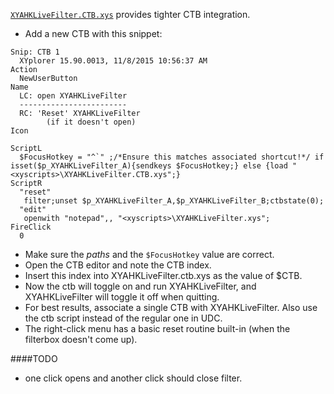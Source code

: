 [`XYAHKLiveFilter.CTB.xys`](/XYAHKLiveFilter.ctb.xys) provides tighter CTB integration.
* Add a new CTB with this snippet:
```
Snip: CTB 1
  XYplorer 15.90.0013, 11/8/2015 10:56:37 AM
Action
  NewUserButton
Name
  LC: open XYAHKLiveFilter
  ------------------------
  RC: 'Reset' XYAHKLiveFilter
        (if it doesn't open)
Icon
  
ScriptL
  $FocusHotkey = "^`" ;/*Ensure this matches associated shortcut!*/ if isset($p_XYAHKLiveFilter_A){sendkeys $FocusHotkey;} else {load "<xyscripts>\XYAHKLiveFilter.CTB.xys";}
ScriptR
  "reset"
   filter;unset $p_XYAHKLiveFilter_A,$p_XYAHKLiveFilter_B;ctbstate(0);
  "edit"
   openwith "notepad",, "<xyscripts>\XYAHKLiveFilter.xys";
FireClick
  0
```
* Make sure the _paths_ and the `$FocusHotkey` value are correct.
* Open the CTB editor and note the CTB index.
* Insert this index into XYAHKLiveFilter.ctb.xys as the value of $CTB.
* Now the ctb will toggle on and run XYAHKLiveFilter, and XYAHKLiveFilter will toggle it off when quitting.
* For best results, associate a single CTB with XYAHKLiveFilter. Also use the ctb script instead of the regular one in UDC.
* The right-click menu has a basic reset routine built-in (when the filterbox doesn't come up).

####TODO
* one click opens and another click should close filter.
